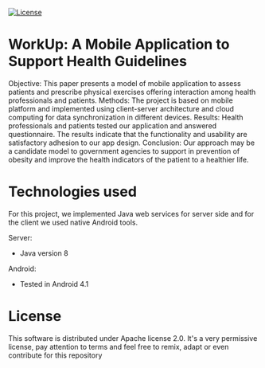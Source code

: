 [![License](https://img.shields.io/badge/License-Apache_2.0-blue.svg)](https://opensource.org/licenses/Apache-2.0)

# WorkUp: A Mobile Application to Support Health Guidelines

Objective: This paper presents a model of mobile application to assess patients and prescribe physical exercises offering interaction among health professionals and patients. Methods: The project is based on mobile platform and implemented using client-server architecture and cloud computing for data synchronization in different devices. Results: Health professionals and patients tested our application and answered questionnaire. The results indicate that the functionality and usability are satisfactory adhesion to our app design. Conclusion: Our approach may be a candidate model to government agencies to support in prevention of obesity and improve the health indicators of the patient to a healthier life.


# Technologies used

For this project, we implemented Java web services for server side and for the client we used native Android tools.

Server: 
- Java version 8

Android:
- Tested in Android 4.1


# License

This software is distributed under Apache license 2.0. 
It's a very permissive license, pay attention to terms and feel free to remix, adapt or even contribute for this repository
